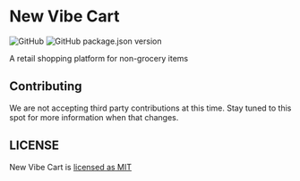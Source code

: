 # New Vibe Cart

![GitHub](https://img.shields.io/github/license/vramdhanie/new_vibe_cart)
![GitHub package.json version](https://img.shields.io/github/package-json/v/vramdhanie/new_vibe_cart)

A retail shopping platform for non-grocery items

## Contributing

We are not accepting third party contributions at this time. Stay tuned to this spot
for more information when that changes.

## LICENSE

New Vibe Cart is [licensed as MIT](LICENSE)
